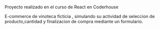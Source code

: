 Proyecto realizado en el curso de React en Coderhouse

E-commerce de vinoteca ficticia , simulando su actividad de seleccion de producto,cantidad y finalizacion de compra mediante un formulario. 

